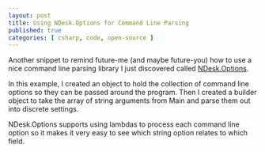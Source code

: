```yaml
---
layout: post
title: Using NDesk.Options for Command Line Parsing
published: true
categories: [ csharp, code, open-source ]
---
```


Another snippet to remind future-me (and maybe future-you) how to use a 
nice command line parsing library I just discovered called [NDesk.Options](http://www.ndesk.org/Options).

In this example, I created an object to hold the collection of command line 
options so they can be passed around the program. Then I created a builder object 
to take the array of string arguments from Main and parse them out into discrete 
settings.

NDesk.Options supports using lambdas to process each command line option so 
it makes it very easy to see which string option relates to which field.

<script src="https://gist.github.com/deejaygraham/40199555bc695e2946aa.js"></script>



